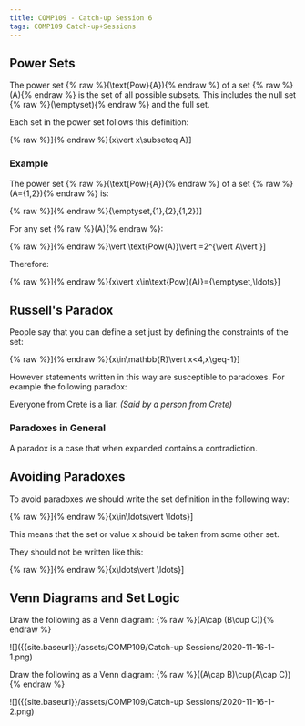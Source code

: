 ```yaml
---
title: COMP109 - Catch-up Session 6
tags: COMP109 Catch-up+Sessions
---
```

## Power Sets
The power set {% raw %}\(\text{Pow}\{A\}\){% endraw %} of a set {% raw %}\(A\){% endraw %} is the set of all possible subsets. This includes the null set {% raw %}\(\emptyset\){% endraw %} and the full set.

Each set in the power set follows this definition:

{% raw %}\]{% endraw %}\{x\vert x\subseteq A\}\]

### Example
The power set {% raw %}\(\text{Pow}\{A\}\){% endraw %} of a set {% raw %}\(A=\{1,2\}\){% endraw %} is:

{% raw %}\]{% endraw %}\{\emptyset,\{1\},\{2\},\{1,2\}\}\]

For any set {% raw %}\(A\){% endraw %}:

{% raw %}\]{% endraw %}\vert \text{Pow(A)}\vert =2^{\vert A\vert }\]

Therefore: 

{% raw %}\]{% endraw %}\{x\vert x\in\text{Pow}(A)\}=\{\emptyset,\ldots\}\]

## Russell's Paradox
People say that you can define a set just by defining the constraints of the set:

{% raw %}\]{% endraw %}\{x\in\mathbb{R}\vert x<4,x\geq-1\}\]

However statements written in this way are susceptible to paradoxes. For example the following paradox:

Everyone from Crete is a liar. <cite>(Said by a person from Crete)</cite>

### Paradoxes in General
A paradox is a case that when expanded contains a contradiction.

## Avoiding Paradoxes
To avoid paradoxes we should write the set definition in the following way:

{% raw %}\]{% endraw %}\{x\in\ldots\vert \ldots\}\]

This means that the set or value x should be taken from some other set.

They should not be written like this:

{% raw %}\]{% endraw %}\{x\ldots\vert \ldots\}\]

## Venn Diagrams and Set Logic

Draw the following as a Venn diagram: {% raw %}\(A\cap (B\cup C)\){% endraw %}

![]({{site.baseurl}}/assets/COMP109/Catch-up Sessions/2020-11-16-1-1.png)

Draw the following as a Venn diagram: {% raw %}\((A\cap B)\cup(A\cap C)\){% endraw %}

![]({{site.baseurl}}/assets/COMP109/Catch-up Sessions/2020-11-16-1-2.png)
